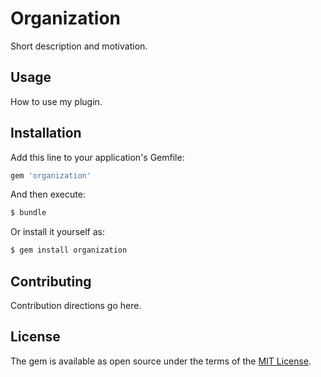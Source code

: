 # Organization
Short description and motivation.

## Usage
How to use my plugin.

## Installation
Add this line to your application's Gemfile:

```ruby
gem 'organization'
```

And then execute:
```bash
$ bundle
```

Or install it yourself as:
```bash
$ gem install organization
```

## Contributing
Contribution directions go here.

## License
The gem is available as open source under the terms of the [MIT License](https://opensource.org/licenses/MIT).
